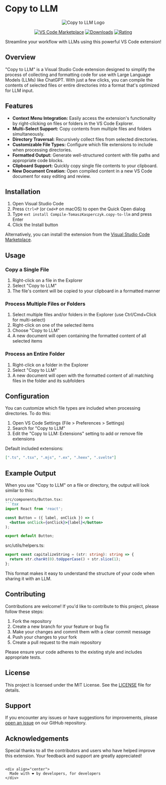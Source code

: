 # Copy to LLM

<div align="center">

![Copy to LLM Logo](https://raw.githubusercontent.com/TKasperczyk/vscode-copy-to-llm/main/icon.png)

[![VS Code Marketplace](https://img.shields.io/visual-studio-marketplace/v/Compile-TomaszKasperczyk.copy-to-llm.svg?style=for-the-badge&label=VS%20Code%20Marketplace&logo=visual-studio-code)](https://marketplace.visualstudio.com/items?itemName=Compile-TomaszKasperczyk.copy-to-llm)
[![Downloads](https://img.shields.io/visual-studio-marketplace/d/Compile-TomaszKasperczyk.copy-to-llm.svg?style=for-the-badge)](https://marketplace.visualstudio.com/items?itemName=Compile-TomaszKasperczyk.copy-to-llm)
[![Rating](https://img.shields.io/visual-studio-marketplace/r/Compile-TomaszKasperczyk.copy-to-llm.svg?style=for-the-badge)](https://marketplace.visualstudio.com/items?itemName=Compile-TomaszKasperczyk.copy-to-llm)

Streamline your workflow with LLMs using this powerful VS Code extension!

</div>

## Overview

"Copy to LLM" is a Visual Studio Code extension designed to simplify the process of collecting and formatting code for use with Large Language Models (LLMs) like ChatGPT. With just a few clicks, you can compile the contents of selected files or entire directories into a format that's optimized for LLM input.

## Features

- **Context Menu Integration:** Easily access the extension's functionality by right-clicking on files or folders in the VS Code Explorer.
- **Multi-Select Support:** Copy contents from multiple files and folders simultaneously.
- **Directory Traversal:** Recursively collect files from selected directories.
- **Customizable File Types:** Configure which file extensions to include when processing directories.
- **Formatted Output:** Generate well-structured content with file paths and appropriate code blocks.
- **Clipboard Support:** Quickly copy single file contents to your clipboard.
- **New Document Creation:** Open compiled content in a new VS Code document for easy editing and review.

## Installation

1. Open Visual Studio Code
2. Press `Ctrl+P` (or `Cmd+P` on macOS) to open the Quick Open dialog
3. Type `ext install Compile-TomaszKasperczyk.copy-to-llm` and press Enter
4. Click the Install button

Alternatively, you can install the extension from the [Visual Studio Code Marketplace](https://marketplace.visualstudio.com/items?itemName=Compile-TomaszKasperczyk.copy-to-llm).

## Usage

### Copy a Single File
1. Right-click on a file in the Explorer
2. Select "Copy to LLM"
3. The file's content will be copied to your clipboard in a formatted manner

### Process Multiple Files or Folders
1. Select multiple files and/or folders in the Explorer (use Ctrl/Cmd+Click for multi-select)
2. Right-click on one of the selected items
3. Choose "Copy to LLM"
4. A new document will open containing the formatted content of all selected items

### Process an Entire Folder
1. Right-click on a folder in the Explorer
2. Select "Copy to LLM"
3. A new document will open with the formatted content of all matching files in the folder and its subfolders

## Configuration

You can customize which file types are included when processing directories. To do this:

1. Open VS Code Settings (File > Preferences > Settings)
2. Search for "Copy to LLM"
3. Edit the "Copy to LLM: Extensions" setting to add or remove file extensions

Default included extensions:
```json
[".ts", ".tsx", ".mjs", ".ex", ".heex", ".svelte"]
```

## Example Output

When you use "Copy to LLM" on a file or directory, the output will look similar to this:

```markdown
src/components/Button.tsx:
```tsx
import React from 'react';

const Button = ({ label, onClick }) => (
  <button onClick={onClick}>{label}</button>
);

export default Button;
```

src/utils/helpers.ts:
```typescript
export const capitalizeString = (str: string): string => {
  return str.charAt(0).toUpperCase() + str.slice(1);
};
```

This format makes it easy to understand the structure of your code when sharing it with an LLM.

## Contributing

Contributions are welcome! If you'd like to contribute to this project, please follow these steps:

1. Fork the repository
2. Create a new branch for your feature or bug fix
3. Make your changes and commit them with a clear commit message
4. Push your changes to your fork
5. Create a pull request to the main repository

Please ensure your code adheres to the existing style and includes appropriate tests.

## License

This project is licensed under the MIT License. See the [LICENSE](LICENSE) file for details.

## Support

If you encounter any issues or have suggestions for improvements, please [open an issue](https://github.com/TKasperczyk/vscode-copy-to-llm/issues) on our GitHub repository.

## Acknowledgements

Special thanks to all the contributors and users who have helped improve this extension. Your feedback and support are greatly appreciated!

```

<div align="center">
  Made with ❤️ by developers, for developers
</div>